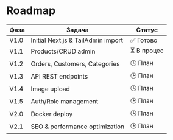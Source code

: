 # Roadmap

| Фаза  | Задача                             | Статус      |
|-------|------------------------------------|-------------|
| V1.0  | Initial Next.js & TailAdmin import | ✅ Готово    |
| V1.1  | Products/CRUD admin                | ⏳ В процес  |
| V1.2  | Orders, Customers, Categories      | 🕒 План      |
| V1.3  | API REST endpoints                 | 🕒 План      |
| V1.4  | Image upload                       | 🕒 План      |
| V1.5  | Auth/Role management               | 🕒 План      |
| V2.0  | Docker deploy                      | 🕒 План      |
| V2.1  | SEO & performance optimization     | 🕒 План      |
